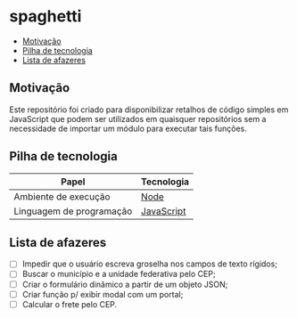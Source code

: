 # spaghetti

- [Motivação](#motivação)
- [Pilha de tecnologia](#pilha-de-tecnologia)
- [Lista de afazeres](#lista-de-afazeres)

## Motivação

Este repositório foi criado para disponibilizar retalhos de código simples em JavaScript que podem ser utilizados em quaisquer repositórios sem a necessidade de importar um módulo para executar tais funções.

## Pilha de tecnologia

| Papel | Tecnologia |
|-|-|
| Ambiente de execução | [Node](https://nodejs.org/en/) |
| Linguagem de programação | [JavaScript](https://developer.mozilla.org/pt-BR/docs/Web/JavaScript) |

## Lista de afazeres

- [ ] Impedir que o usuário escreva groselha nos campos de texto rígidos;
- [ ] Buscar o município e a unidade federativa pelo CEP;
- [ ] Criar o formulário dinâmico a partir de um objeto JSON;
- [ ] Criar função p/ exibir modal com um portal;
- [ ] Calcular o frete pelo CEP.
